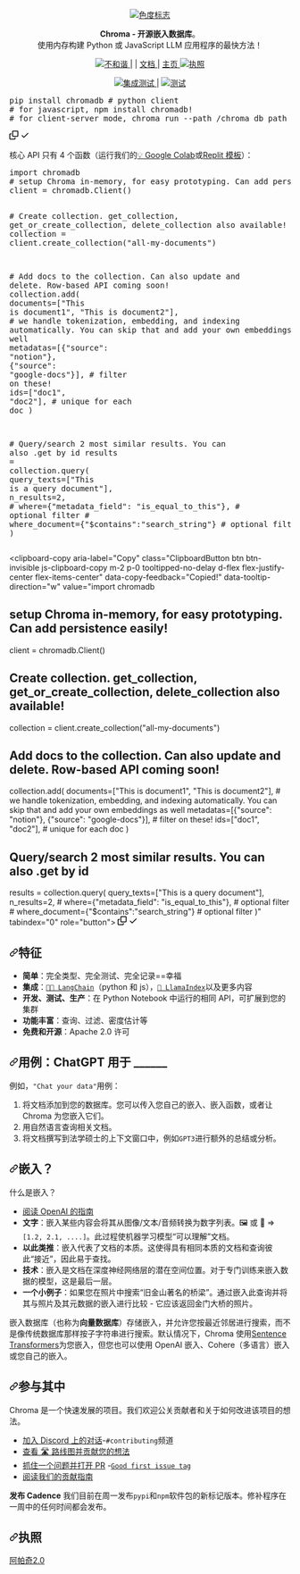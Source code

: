 <div class="Box-sc-g0xbh4-0 bJMeLZ js-snippet-clipboard-copy-unpositioned" data-hpc="true"><article class="markdown-body entry-content container-lg" itemprop="text"><p align="center" dir="auto">
  <a href="https://trychroma.com" rel="nofollow"><img src="https://user-images.githubusercontent.com/891664/227103090-6624bf7d-9524-4e05-9d2c-c28d5d451481.png" alt="色度标志" style="max-width: 100%;"></a>
</p>
<p align="center" dir="auto">
    <b><font style="vertical-align: inherit;"><font style="vertical-align: inherit;">Chroma - 开源嵌入数据库</font></font></b><font style="vertical-align: inherit;"><font style="vertical-align: inherit;">。</font></font><br><font style="vertical-align: inherit;"><font style="vertical-align: inherit;">
    使用内存构建 Python 或 JavaScript LLM 应用程序的最快方法！
</font></font></p>
<p align="center" dir="auto">
  <a href="https://discord.gg/MMeYNTmh3x" rel="nofollow">
      <img src="https://camo.githubusercontent.com/e2fcd196c4b9382b49d4baa08865a6858e5f760b1fd0d4583ec6a1445ffdd212/68747470733a2f2f696d672e736869656c64732e696f2f646973636f72642f31303733323933363435333033373935373432" alt="不和谐" data-canonical-src="https://img.shields.io/discord/1073293645303795742" style="max-width: 100%;">
  </a><font style="vertical-align: inherit;"><font style="vertical-align: inherit;">|
  </font><font style="vertical-align: inherit;">|
  </font><a href="https://docs.trychroma.com/" rel="nofollow"><font style="vertical-align: inherit;">
      文档
  </font></a><font style="vertical-align: inherit;">|
  </font><a href="https://www.trychroma.com/" rel="nofollow"><font style="vertical-align: inherit;">
      主页
  </font></a></font><a href="https://github.com/chroma-core/chroma/blob/master/LICENSE">
      <img src="https://camo.githubusercontent.com/7509eb9ecbcff610a1adfd2e6de2816caa1a1dad25ab6df90017683378fe9150/68747470733a2f2f696d672e736869656c64732e696f2f7374617469632f76313f6c6162656c3d6c6963656e7365266d6573736167653d41706163686520322e3026636f6c6f723d7768697465" alt="执照" data-canonical-src="https://img.shields.io/static/v1?label=license&amp;message=Apache 2.0&amp;color=white" style="max-width: 100%;">
  </a><font style="vertical-align: inherit;"></font><a href="https://docs.trychroma.com/" rel="nofollow"><font style="vertical-align: inherit;"></font></a><font style="vertical-align: inherit;"></font><a href="https://www.trychroma.com/" rel="nofollow"><font style="vertical-align: inherit;"></font></a>
</p>
<p align="center" dir="auto">
  <a href="https://github.com/chroma-core/chroma/actions/workflows/chroma-integration-test.yml">
    <img src="https://github.com/chroma-core/chroma/actions/workflows/chroma-integration-test.yml/badge.svg?branch=main" alt="集成测试" style="max-width: 100%;">
  </a><font style="vertical-align: inherit;"><font style="vertical-align: inherit;">|
  </font></font><a href="https://github.com/chroma-core/chroma/actions/workflows/chroma-test.yml">
    <img src="https://github.com/chroma-core/chroma/actions/workflows/chroma-test.yml/badge.svg?branch=main" alt="测试" style="max-width: 100%;">
  </a>
</p>
<div class="highlight highlight-source-shell notranslate position-relative overflow-auto" dir="auto"><pre>pip install chromadb <span class="pl-c"><span class="pl-c">#</span> python client</span>
<span class="pl-c"><span class="pl-c">#</span> for javascript, npm install chromadb!</span>
<span class="pl-c"><span class="pl-c">#</span> for client-server mode, chroma run --path /chroma_db_path</span></pre><div class="zeroclipboard-container">
    <clipboard-copy aria-label="Copy" class="ClipboardButton btn btn-invisible js-clipboard-copy m-2 p-0 tooltipped-no-delay d-flex flex-justify-center flex-items-center" data-copy-feedback="Copied!" data-tooltip-direction="w" value="pip install chromadb # python client
# for javascript, npm install chromadb!
# for client-server mode, chroma run --path /chroma_db_path" tabindex="0" role="button">
      <svg aria-hidden="true" height="16" viewBox="0 0 16 16" version="1.1" width="16" data-view-component="true" class="octicon octicon-copy js-clipboard-copy-icon">
    <path d="M0 6.75C0 5.784.784 5 1.75 5h1.5a.75.75 0 0 1 0 1.5h-1.5a.25.25 0 0 0-.25.25v7.5c0 .138.112.25.25.25h7.5a.25.25 0 0 0 .25-.25v-1.5a.75.75 0 0 1 1.5 0v1.5A1.75 1.75 0 0 1 9.25 16h-7.5A1.75 1.75 0 0 1 0 14.25Z"></path><path d="M5 1.75C5 .784 5.784 0 6.75 0h7.5C15.216 0 16 .784 16 1.75v7.5A1.75 1.75 0 0 1 14.25 11h-7.5A1.75 1.75 0 0 1 5 9.25Zm1.75-.25a.25.25 0 0 0-.25.25v7.5c0 .138.112.25.25.25h7.5a.25.25 0 0 0 .25-.25v-7.5a.25.25 0 0 0-.25-.25Z"></path>
</svg>
      <svg aria-hidden="true" height="16" viewBox="0 0 16 16" version="1.1" width="16" data-view-component="true" class="octicon octicon-check js-clipboard-check-icon color-fg-success d-none">
    <path d="M13.78 4.22a.75.75 0 0 1 0 1.06l-7.25 7.25a.75.75 0 0 1-1.06 0L2.22 9.28a.751.751 0 0 1 .018-1.042.751.751 0 0 1 1.042-.018L6 10.94l6.72-6.72a.75.75 0 0 1 1.06 0Z"></path>
</svg>
    </clipboard-copy>
  </div></div>
<p dir="auto"><font style="vertical-align: inherit;"><font style="vertical-align: inherit;">核心 API 只有 4 个函数（运行我们的</font></font><a href="https://colab.research.google.com/drive/1QEzFyqnoFxq7LUGyP1vzR4iLt9PpCDXv?usp=sharing" rel="nofollow"><font style="vertical-align: inherit;"><font style="vertical-align: inherit;">💡 Google Colab</font></font></a><font style="vertical-align: inherit;"><font style="vertical-align: inherit;">或</font></font><a href="https://replit.com/@swyx/BasicChromaStarter?v=1" rel="nofollow"><font style="vertical-align: inherit;"><font style="vertical-align: inherit;">Replit 模板</font></font></a><font style="vertical-align: inherit;"><font style="vertical-align: inherit;">）：</font></font></p>
<div class="highlight highlight-source-python notranslate position-relative overflow-auto" dir="auto"><pre><span class="pl-k">import</span> <span class="pl-s1">chromadb</span>
<span class="pl-c"># setup Chroma in-memory, for easy prototyping. Can add persistence easily!</span>
<span class="pl-s1">client</span> <span class="pl-c1">=</span> <span class="pl-s1">chromadb</span>.<span class="pl-v">Client</span>()

<span class="pl-c"># Create collection. get_collection, get_or_create_collection, delete_collection also available!</span>
<span class="pl-s1">collection</span> <span class="pl-c1">=</span> <span class="pl-s1">client</span>.<span class="pl-en">create_collection</span>(<span class="pl-s">"all-my-documents"</span>)

<span class="pl-c"># Add docs to the collection. Can also update and delete. Row-based API coming soon!</span>
<span class="pl-s1">collection</span>.<span class="pl-en">add</span>(
    <span class="pl-s1">documents</span><span class="pl-c1">=</span>[<span class="pl-s">"This is document1"</span>, <span class="pl-s">"This is document2"</span>], <span class="pl-c"># we handle tokenization, embedding, and indexing automatically. You can skip that and add your own embeddings as well</span>
    <span class="pl-s1">metadatas</span><span class="pl-c1">=</span>[{<span class="pl-s">"source"</span>: <span class="pl-s">"notion"</span>}, {<span class="pl-s">"source"</span>: <span class="pl-s">"google-docs"</span>}], <span class="pl-c"># filter on these!</span>
    <span class="pl-s1">ids</span><span class="pl-c1">=</span>[<span class="pl-s">"doc1"</span>, <span class="pl-s">"doc2"</span>], <span class="pl-c"># unique for each doc</span>
)

<span class="pl-c"># Query/search 2 most similar results. You can also .get by id</span>
<span class="pl-s1">results</span> <span class="pl-c1">=</span> <span class="pl-s1">collection</span>.<span class="pl-en">query</span>(
    <span class="pl-s1">query_texts</span><span class="pl-c1">=</span>[<span class="pl-s">"This is a query document"</span>],
    <span class="pl-s1">n_results</span><span class="pl-c1">=</span><span class="pl-c1">2</span>,
    <span class="pl-c"># where={"metadata_field": "is_equal_to_this"}, # optional filter</span>
    <span class="pl-c"># where_document={"$contains":"search_string"}  # optional filter</span>
)</pre><div class="zeroclipboard-container">
    <clipboard-copy aria-label="Copy" class="ClipboardButton btn btn-invisible js-clipboard-copy m-2 p-0 tooltipped-no-delay d-flex flex-justify-center flex-items-center" data-copy-feedback="Copied!" data-tooltip-direction="w" value="import chromadb
# setup Chroma in-memory, for easy prototyping. Can add persistence easily!
client = chromadb.Client()

# Create collection. get_collection, get_or_create_collection, delete_collection also available!
collection = client.create_collection(&quot;all-my-documents&quot;)

# Add docs to the collection. Can also update and delete. Row-based API coming soon!
collection.add(
    documents=[&quot;This is document1&quot;, &quot;This is document2&quot;], # we handle tokenization, embedding, and indexing automatically. You can skip that and add your own embeddings as well
    metadatas=[{&quot;source&quot;: &quot;notion&quot;}, {&quot;source&quot;: &quot;google-docs&quot;}], # filter on these!
    ids=[&quot;doc1&quot;, &quot;doc2&quot;], # unique for each doc
)

# Query/search 2 most similar results. You can also .get by id
results = collection.query(
    query_texts=[&quot;This is a query document&quot;],
    n_results=2,
    # where={&quot;metadata_field&quot;: &quot;is_equal_to_this&quot;}, # optional filter
    # where_document={&quot;$contains&quot;:&quot;search_string&quot;}  # optional filter
)" tabindex="0" role="button">
      <svg aria-hidden="true" height="16" viewBox="0 0 16 16" version="1.1" width="16" data-view-component="true" class="octicon octicon-copy js-clipboard-copy-icon">
    <path d="M0 6.75C0 5.784.784 5 1.75 5h1.5a.75.75 0 0 1 0 1.5h-1.5a.25.25 0 0 0-.25.25v7.5c0 .138.112.25.25.25h7.5a.25.25 0 0 0 .25-.25v-1.5a.75.75 0 0 1 1.5 0v1.5A1.75 1.75 0 0 1 9.25 16h-7.5A1.75 1.75 0 0 1 0 14.25Z"></path><path d="M5 1.75C5 .784 5.784 0 6.75 0h7.5C15.216 0 16 .784 16 1.75v7.5A1.75 1.75 0 0 1 14.25 11h-7.5A1.75 1.75 0 0 1 5 9.25Zm1.75-.25a.25.25 0 0 0-.25.25v7.5c0 .138.112.25.25.25h7.5a.25.25 0 0 0 .25-.25v-7.5a.25.25 0 0 0-.25-.25Z"></path>
</svg>
      <svg aria-hidden="true" height="16" viewBox="0 0 16 16" version="1.1" width="16" data-view-component="true" class="octicon octicon-check js-clipboard-check-icon color-fg-success d-none">
    <path d="M13.78 4.22a.75.75 0 0 1 0 1.06l-7.25 7.25a.75.75 0 0 1-1.06 0L2.22 9.28a.751.751 0 0 1 .018-1.042.751.751 0 0 1 1.042-.018L6 10.94l6.72-6.72a.75.75 0 0 1 1.06 0Z"></path>
</svg>
    </clipboard-copy>
  </div></div>
<h2 tabindex="-1" dir="auto"><a id="user-content-features" class="anchor" aria-hidden="true" tabindex="-1" href="#features"><svg class="octicon octicon-link" viewBox="0 0 16 16" version="1.1" width="16" height="16" aria-hidden="true"><path d="m7.775 3.275 1.25-1.25a3.5 3.5 0 1 1 4.95 4.95l-2.5 2.5a3.5 3.5 0 0 1-4.95 0 .751.751 0 0 1 .018-1.042.751.751 0 0 1 1.042-.018 1.998 1.998 0 0 0 2.83 0l2.5-2.5a2.002 2.002 0 0 0-2.83-2.83l-1.25 1.25a.751.751 0 0 1-1.042-.018.751.751 0 0 1-.018-1.042Zm-4.69 9.64a1.998 1.998 0 0 0 2.83 0l1.25-1.25a.751.751 0 0 1 1.042.018.751.751 0 0 1 .018 1.042l-1.25 1.25a3.5 3.5 0 1 1-4.95-4.95l2.5-2.5a3.5 3.5 0 0 1 4.95 0 .751.751 0 0 1-.018 1.042.751.751 0 0 1-1.042.018 1.998 1.998 0 0 0-2.83 0l-2.5 2.5a1.998 1.998 0 0 0 0 2.83Z"></path></svg></a><font style="vertical-align: inherit;"><font style="vertical-align: inherit;">特征</font></font></h2>
<ul dir="auto">
<li><strong><font style="vertical-align: inherit;"><font style="vertical-align: inherit;">简单</font></font></strong><font style="vertical-align: inherit;"><font style="vertical-align: inherit;">：完全类型、完全测试、完全记录==幸福</font></font></li>
<li><strong><font style="vertical-align: inherit;"><font style="vertical-align: inherit;">集成</font></font></strong><font style="vertical-align: inherit;"><font style="vertical-align: inherit;">：</font></font><a href="https://blog.langchain.dev/langchain-chroma/" rel="nofollow"><code>🦜️🔗 LangChain</code></a><font style="vertical-align: inherit;"><font style="vertical-align: inherit;">（python 和 js），</font></font><a href="https://twitter.com/atroyn/status/1628557389762007040" rel="nofollow"><code>🦙 LlamaIndex</code></a><font style="vertical-align: inherit;"><font style="vertical-align: inherit;">以及更多内容</font></font></li>
<li><strong><font style="vertical-align: inherit;"><font style="vertical-align: inherit;">开发、测试、生产</font></font></strong><font style="vertical-align: inherit;"><font style="vertical-align: inherit;">：在 Python Notebook 中运行的相同 API，可扩展到您的集群</font></font></li>
<li><strong><font style="vertical-align: inherit;"><font style="vertical-align: inherit;">功能丰富</font></font></strong><font style="vertical-align: inherit;"><font style="vertical-align: inherit;">：查询、过滤、密度估计等</font></font></li>
<li><strong><font style="vertical-align: inherit;"><font style="vertical-align: inherit;">免费和开源</font></font></strong><font style="vertical-align: inherit;"><font style="vertical-align: inherit;">：Apache 2.0 许可</font></font></li>
</ul>
<h2 tabindex="-1" dir="auto"><a id="user-content-use-case-chatgpt-for-______" class="anchor" aria-hidden="true" tabindex="-1" href="#use-case-chatgpt-for-______"><svg class="octicon octicon-link" viewBox="0 0 16 16" version="1.1" width="16" height="16" aria-hidden="true"><path d="m7.775 3.275 1.25-1.25a3.5 3.5 0 1 1 4.95 4.95l-2.5 2.5a3.5 3.5 0 0 1-4.95 0 .751.751 0 0 1 .018-1.042.751.751 0 0 1 1.042-.018 1.998 1.998 0 0 0 2.83 0l2.5-2.5a2.002 2.002 0 0 0-2.83-2.83l-1.25 1.25a.751.751 0 0 1-1.042-.018.751.751 0 0 1-.018-1.042Zm-4.69 9.64a1.998 1.998 0 0 0 2.83 0l1.25-1.25a.751.751 0 0 1 1.042.018.751.751 0 0 1 .018 1.042l-1.25 1.25a3.5 3.5 0 1 1-4.95-4.95l2.5-2.5a3.5 3.5 0 0 1 4.95 0 .751.751 0 0 1-.018 1.042.751.751 0 0 1-1.042.018 1.998 1.998 0 0 0-2.83 0l-2.5 2.5a1.998 1.998 0 0 0 0 2.83Z"></path></svg></a><font style="vertical-align: inherit;"><font style="vertical-align: inherit;">用例：ChatGPT 用于 ______</font></font></h2>
<p dir="auto"><font style="vertical-align: inherit;"><font style="vertical-align: inherit;">例如，</font></font><code>"Chat your data"</code><font style="vertical-align: inherit;"><font style="vertical-align: inherit;">用例：</font></font></p>
<ol dir="auto">
<li><font style="vertical-align: inherit;"><font style="vertical-align: inherit;">将文档添加到您的数据库。</font><font style="vertical-align: inherit;">您可以传入您自己的嵌入、嵌入函数，或者让 Chroma 为您嵌入它们。</font></font></li>
<li><font style="vertical-align: inherit;"><font style="vertical-align: inherit;">用自然语言查询相关文档。</font></font></li>
<li><font style="vertical-align: inherit;"><font style="vertical-align: inherit;">将文档撰写到法学硕士的上下文窗口中，例如</font></font><code>GPT3</code><font style="vertical-align: inherit;"><font style="vertical-align: inherit;">进行额外的总结或分析。</font></font></li>
</ol>
<h2 tabindex="-1" dir="auto"><a id="user-content-embeddings" class="anchor" aria-hidden="true" tabindex="-1" href="#embeddings"><svg class="octicon octicon-link" viewBox="0 0 16 16" version="1.1" width="16" height="16" aria-hidden="true"><path d="m7.775 3.275 1.25-1.25a3.5 3.5 0 1 1 4.95 4.95l-2.5 2.5a3.5 3.5 0 0 1-4.95 0 .751.751 0 0 1 .018-1.042.751.751 0 0 1 1.042-.018 1.998 1.998 0 0 0 2.83 0l2.5-2.5a2.002 2.002 0 0 0-2.83-2.83l-1.25 1.25a.751.751 0 0 1-1.042-.018.751.751 0 0 1-.018-1.042Zm-4.69 9.64a1.998 1.998 0 0 0 2.83 0l1.25-1.25a.751.751 0 0 1 1.042.018.751.751 0 0 1 .018 1.042l-1.25 1.25a3.5 3.5 0 1 1-4.95-4.95l2.5-2.5a3.5 3.5 0 0 1 4.95 0 .751.751 0 0 1-.018 1.042.751.751 0 0 1-1.042.018 1.998 1.998 0 0 0-2.83 0l-2.5 2.5a1.998 1.998 0 0 0 0 2.83Z"></path></svg></a><font style="vertical-align: inherit;"><font style="vertical-align: inherit;">嵌入？</font></font></h2>
<p dir="auto"><font style="vertical-align: inherit;"><font style="vertical-align: inherit;">什么是嵌入？</font></font></p>
<ul dir="auto">
<li><a href="https://platform.openai.com/docs/guides/embeddings/what-are-embeddings" rel="nofollow"><font style="vertical-align: inherit;"><font style="vertical-align: inherit;">阅读 OpenAI 的指南</font></font></a></li>
<li><strong><font style="vertical-align: inherit;"><font style="vertical-align: inherit;">文字</font></font></strong><font style="vertical-align: inherit;"><font style="vertical-align: inherit;">：嵌入某些内容会将其从图像/文本/音频转换为数字列表。</font><font style="vertical-align: inherit;">🖼️ 或 📄 =&gt; </font></font><code>[1.2, 2.1, ....]</code><font style="vertical-align: inherit;"><font style="vertical-align: inherit;">。</font><font style="vertical-align: inherit;">此过程使机器学习模型“可以理解”文档。</font></font></li>
<li><strong><font style="vertical-align: inherit;"><font style="vertical-align: inherit;">以此类推</font></font></strong><font style="vertical-align: inherit;"><font style="vertical-align: inherit;">：嵌入代表了文档的本质。</font><font style="vertical-align: inherit;">这使得具有相同本质的文档和查询彼此“接近”，因此易于查找。</font></font></li>
<li><strong><font style="vertical-align: inherit;"><font style="vertical-align: inherit;">技术</font></font></strong><font style="vertical-align: inherit;"><font style="vertical-align: inherit;">：嵌入是文档在深度神经网络层的潜在空间位置。</font><font style="vertical-align: inherit;">对于专门训练来嵌入数据的模型，这是最后一层。</font></font></li>
<li><strong><font style="vertical-align: inherit;"><font style="vertical-align: inherit;">一个小例子</font></font></strong><font style="vertical-align: inherit;"><font style="vertical-align: inherit;">：如果您在照片中搜索“旧金山著名的桥梁”。</font><font style="vertical-align: inherit;">通过嵌入此查询并将其与照片及其元数据的嵌入进行比较 - 它应该返回金门大桥的照片。</font></font></li>
</ul>
<p dir="auto"><font style="vertical-align: inherit;"><font style="vertical-align: inherit;">嵌入数据库（也称为</font></font><strong><font style="vertical-align: inherit;"><font style="vertical-align: inherit;">向量数据库</font></font></strong><font style="vertical-align: inherit;"><font style="vertical-align: inherit;">）存储嵌入，并允许您按最近邻居进行搜索，而不是像传统数据库那样按子字符串进行搜索。</font><font style="vertical-align: inherit;">默认情况下，Chroma 使用</font></font><a href="https://docs.trychroma.com/embeddings#sentence-transformers" rel="nofollow"><font style="vertical-align: inherit;"><font style="vertical-align: inherit;">Sentence Transformers</font></font></a><font style="vertical-align: inherit;"><font style="vertical-align: inherit;">为您嵌入，但您也可以使用 OpenAI 嵌入、Cohere（多语言）嵌入或您自己的嵌入。</font></font></p>
<h2 tabindex="-1" dir="auto"><a id="user-content-get-involved" class="anchor" aria-hidden="true" tabindex="-1" href="#get-involved"><svg class="octicon octicon-link" viewBox="0 0 16 16" version="1.1" width="16" height="16" aria-hidden="true"><path d="m7.775 3.275 1.25-1.25a3.5 3.5 0 1 1 4.95 4.95l-2.5 2.5a3.5 3.5 0 0 1-4.95 0 .751.751 0 0 1 .018-1.042.751.751 0 0 1 1.042-.018 1.998 1.998 0 0 0 2.83 0l2.5-2.5a2.002 2.002 0 0 0-2.83-2.83l-1.25 1.25a.751.751 0 0 1-1.042-.018.751.751 0 0 1-.018-1.042Zm-4.69 9.64a1.998 1.998 0 0 0 2.83 0l1.25-1.25a.751.751 0 0 1 1.042.018.751.751 0 0 1 .018 1.042l-1.25 1.25a3.5 3.5 0 1 1-4.95-4.95l2.5-2.5a3.5 3.5 0 0 1 4.95 0 .751.751 0 0 1-.018 1.042.751.751 0 0 1-1.042.018 1.998 1.998 0 0 0-2.83 0l-2.5 2.5a1.998 1.998 0 0 0 0 2.83Z"></path></svg></a><font style="vertical-align: inherit;"><font style="vertical-align: inherit;">参与其中</font></font></h2>
<p dir="auto"><font style="vertical-align: inherit;"><font style="vertical-align: inherit;">Chroma 是一个快速发展的项目。</font><font style="vertical-align: inherit;">我们欢迎公关贡献者和关于如何改进该项目的想法。</font></font></p>
<ul dir="auto">
<li><a href="https://discord.gg/MMeYNTmh3x" rel="nofollow"><font style="vertical-align: inherit;"><font style="vertical-align: inherit;">加入 Discord 上的对话</font></font></a><font style="vertical-align: inherit;"><font style="vertical-align: inherit;">-</font></font><code>#contributing</code><font style="vertical-align: inherit;"><font style="vertical-align: inherit;">频道</font></font></li>
<li><a href="https://docs.trychroma.com/roadmap" rel="nofollow"><font style="vertical-align: inherit;"><font style="vertical-align: inherit;">查看 🛣️ 路线图并贡献您的想法</font></font></a></li>
<li><a href="https://github.com/chroma-core/chroma/issues"><font style="vertical-align: inherit;"><font style="vertical-align: inherit;">抓住一个问题并打开 PR</font></font></a><font style="vertical-align: inherit;"><font style="vertical-align: inherit;"> -</font></font><a href="https://github.com/chroma-core/chroma/issues?q=is%3Aissue+is%3Aopen+label%3A%22good+first+issue%22"><code>Good first issue tag</code></a></li>
<li><a href="https://docs.trychroma.com/contributing" rel="nofollow"><font style="vertical-align: inherit;"><font style="vertical-align: inherit;">阅读我们的贡献指南</font></font></a></li>
</ul>
<p dir="auto"><strong><font style="vertical-align: inherit;"><font style="vertical-align: inherit;">发布 Cadence</font></font></strong><font style="vertical-align: inherit;"><font style="vertical-align: inherit;">
我们目前在周一发布</font></font><code>pypi</code><font style="vertical-align: inherit;"><font style="vertical-align: inherit;">和</font></font><code>npm</code><font style="vertical-align: inherit;"><font style="vertical-align: inherit;">软件包的新标记版本。</font><font style="vertical-align: inherit;">修补程序在一周中的任何时间都会发布。</font></font></p>
<h2 tabindex="-1" dir="auto"><a id="user-content-license" class="anchor" aria-hidden="true" tabindex="-1" href="#license"><svg class="octicon octicon-link" viewBox="0 0 16 16" version="1.1" width="16" height="16" aria-hidden="true"><path d="m7.775 3.275 1.25-1.25a3.5 3.5 0 1 1 4.95 4.95l-2.5 2.5a3.5 3.5 0 0 1-4.95 0 .751.751 0 0 1 .018-1.042.751.751 0 0 1 1.042-.018 1.998 1.998 0 0 0 2.83 0l2.5-2.5a2.002 2.002 0 0 0-2.83-2.83l-1.25 1.25a.751.751 0 0 1-1.042-.018.751.751 0 0 1-.018-1.042Zm-4.69 9.64a1.998 1.998 0 0 0 2.83 0l1.25-1.25a.751.751 0 0 1 1.042.018.751.751 0 0 1 .018 1.042l-1.25 1.25a3.5 3.5 0 1 1-4.95-4.95l2.5-2.5a3.5 3.5 0 0 1 4.95 0 .751.751 0 0 1-.018 1.042.751.751 0 0 1-1.042.018 1.998 1.998 0 0 0-2.83 0l-2.5 2.5a1.998 1.998 0 0 0 0 2.83Z"></path></svg></a><font style="vertical-align: inherit;"><font style="vertical-align: inherit;">执照</font></font></h2>
<p dir="auto"><a href="/chroma-core/chroma/blob/main/LICENSE"><font style="vertical-align: inherit;"><font style="vertical-align: inherit;">阿帕奇2.0</font></font></a></p>
</article></div>
